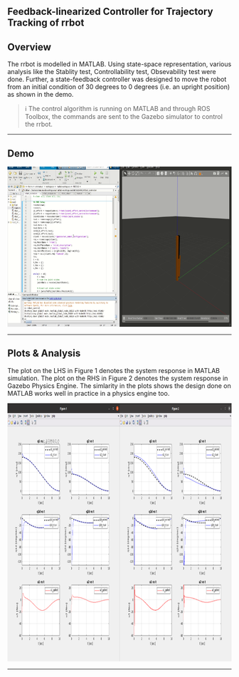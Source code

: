 ## Feedback-linearized Controller for Trajectory Tracking of rrbot

## Overview
The rrbot is modelled in MATLAB. Using state-space representation, various analysis like the Stablity test, Controllability test, Obsevability test were done. Further, a state-feedback controller was designed to move the robot from an initial condition of 30 degrees to 0 degrees (i.e. an upright position) as shown in the demo. 

> :information_source: The control algorithm is running on MATLAB and through ROS Toolbox, the commands are sent to the Gazebo simulator to control the rrbot.

---
## Demo
<p float="left">
  <img src="media/rrbot_control.gif" height="360" width="672" />
</p>

---


## Plots & Analysis

The plot on the LHS in Figure 1 denotes the system response in MATLAB simulation.
The plot on the RHS in Figure 2 denotes the system response in Gazebo Physics Engine.
The simlarity in the plots shows the design done on MATLAB works well in practice in a physics engine too.


<p float="left">
  <img src="media/plot_comparison.png" height="580" width="1080" />
</p>



---
<!--
---
## High Level View

<p float="left">
  <img src="media/5_Classes.png" width="480" />
</p>



---
## Building

To build from source, clone the latest version from this repository into your catkin workspace and compile the package using

	```bash
	$ cd catkin_workspace/src
	$ git clone https://github.com/emmanuel-logy/motion_planning_algorithms.git
	$ cd ..
	$ catkin_make
	```


---
## Usage

Yet to add . . . 
	
	
---
    
    
---
## For further explanation

Please refer to the docs/Emmanuel_Report.pdf for more detailed explanation
	
	
---
-->
